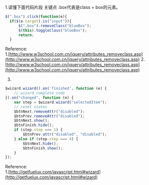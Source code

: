 1.读懂下面代码片段  关键点  .box代表是class = box的元素。

```javascript	
$(".box").click(function(e){
  if($(e.target).is("input")){
      $(".box").removeClass("blueBox");
      $(this).toggleClass("blueBox");
      return;
  }  
``` 
Reference:  
1.[http://www.w3school.com.cn/jquery/attributes_removeclass.asp](http://www.w3school.com.cn/jquery/attributes_removeclass.asp)
2.[http://www.w3school.com.cn/jquery/attributes_removeclass.asp](http://www.w3school.com.cn/jquery/attributes_removeclass.asp)


3.

```javascript
$wizard.wizard().on('finished', function (e) {
    // wizard complete code
}).on("changed", function (e) {
    var step = $wizard.wizard("selectedItem");
    // reset states
    $btnNext.removeAttr("disabled");
    $btnPrev.removeAttr("disabled");
    $btnNext.show();
    $btnFinish.hide();
    if (step.step === 1) {
        $btnPrev.attr("disabled", "disabled");
    } else if (step.step === 4) {
        $btnNext.hide();
        $btnFinish.show();
    }
});
```
Reference:  
1.[http://getfuelux.com/javascript.html#wizard](http://getfuelux.com/javascript.html#wizard)



 